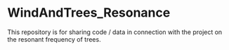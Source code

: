 # WindAndTrees_Resonance

This repository is for sharing code / data in connection with the project on the resonant frequency of trees.
